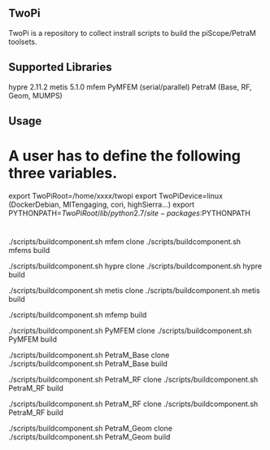 ## TwoPi

TwoPi is a repository to collect instrall scripts to build the piScope/PetraM
toolsets.

## Supported Libraries

hypre 2.11.2
metis 5.1.0
mfem
PyMFEM (serial/parallel)
PetraM (Base, RF, Geom, MUMPS)

## Usage

# A user has to define the following three variables.

 export TwoPiRoot=/home/xxxx/twopi
 export TwoPiDevice=linux (DockerDebian, MITengaging, cori, highSierra...)
 export PYTHONPATH=$TwoPiRoot/lib/python2.7/site-packages:$PYTHONPATH

#
 ./scripts/buildcomponent.sh mfem clone
 ./scripts/buildcomponent.sh mfems build

 ./scripts/buildcomponent.sh hypre clone
 ./scripts/buildcomponent.sh hypre build

 ./scripts/buildcomponent.sh metis clone
 ./scripts/buildcomponent.sh metis build

 ./scripts/buildcomponent.sh mfemp build

 ./scripts/buildcomponent.sh PyMFEM clone
 ./scripts/buildcomponent.sh PyMFEM build 

 ./scripts/buildcomponent.sh PetraM_Base clone
 ./scripts/buildcomponent.sh PetraM_Base build 

 ./scripts/buildcomponent.sh PetraM_RF clone
 ./scripts/buildcomponent.sh PetraM_RF build 

 ./scripts/buildcomponent.sh PetraM_RF clone
 ./scripts/buildcomponent.sh PetraM_RF build 

 ./scripts/buildcomponent.sh PetraM_Geom clone
 ./scripts/buildcomponent.sh PetraM_Geom build 





